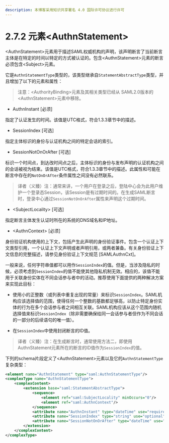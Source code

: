 ```yaml
---
description: 本博客采用知识共享署名 4.0 国际许可协议进行许可
---
```


# 2.7.2 元素\<AuthnStatement\>

\<AuthnStatement\>元素用于描述SAML权威机构的声明，该声明断言了当前断言主体是在特定的时间以特定的方式被认证的。包含\<AuthnStatement\>元素的断言必须包含\<Subject\>元素。

它是```AuthnStatementType```类型的，该类型继承自```StatementAbstractType```类型，并且增加了以下的元素和属性：

> 注意：\<AuthorityBinding\>元素及其相关类型已经从 SAML2.0版本的\<AuthnStatement\>元素中移除。

+ AuthnInstant [必须]

指定了认证发生的时间。该值是UTC格式，符合1.3.3章节中的描述。

+ SessionIndex [可选]

指定主体标识的身份与认证机构之间的特定会话的索引。

+ SessionNotOnOrAfter [可选]

标识一个时间点，到达改时间点之后，主体标识的身份与发布声明的认证机构之间的会话被视为结束。该值是UTC格式，符合1.3.3章节中的描述。此属性和可能在断言中存在的```NotOnOrAfter```条件属性之间没有必然联系。

> 译者（义臻）注：通常来讲，一个用户在登录之后，登陆中心会为此用户维护一个登录态Session，该Session是有过期时间的。在生成SAML断言时，登录中心通过```SessionNotOnOrAfter```属性来声明这个过期时间。

+ \<SubjectLocality\> [可选]

指定断言主体发生认证时所在的系统的DNS域名和IP地址。

+ \<AuthnContext\> [必须]

身份验证机构使用的上下文，包括产生此声明的身份验证事件。包含一个认证上下文类型引用，一个认证上下文声明或者声明引用，或两者兼备。有关身份验证上下文信息的完整描述，请参见身份验证上下文规范 [SAMLAuthnCxt]。

一般来说，任何字符串值都可以用作```SessionIndex```的值。但是，当涉及隐私的时候，必须考虑到```SessionIndex```的值不能使其他隐私机制无效。相应的，该值不能用于关联身份实体在不同会话参与者中的活动。推荐使用下面提供的两种解决方案来实现此目标：
 
+ 使用小的正整数（或列表中重复出现的常量）来标识```SessionIndex```。SAML机构应该选择值的范围，使得任何一个整数的基数都足够高，以防止特定身份实体的行为在多个会话参与者之间相互关联。SAML机构应该从这个范围内随机选择值来标识```SessionIndex```（除非需要确保给同一会话参与者但作为不同会话的一部分的后续语句的唯一值）。

+ 在```SessionIndex```中使用封闭断言的ID值。

> 译者（义臻）注：在生成断言时，通常使用方法二，即使用AuthnStatement元素所在的断言的ID值作为```SessionIndex```的值。

下列的schema片段定义了\<AuthnStatement\>元素以及它的```AuthnStatementType```复杂类型：

```xml
<element name="AuthnStatement" type="saml:AuthnStatementType"/>
<complexType name="AuthnStatementType">
    <complexContent>
        <extension base="saml:StatementAbstractType">
            <sequence>
                <element ref="saml:SubjectLocality" minOccurs="0"/>
                <element ref="saml:AuthnContext"/>
            </sequence>
            <attribute name="AuthnInstant" type="dateTime" use="required"/>
            <attribute name="SessionIndex" type="string" use="optional"/>
            <attribute name="SessionNotOnOrAfter" type="dateTime" use="optional"/>
        </extension>
    </complexContent>
</complexType>
```